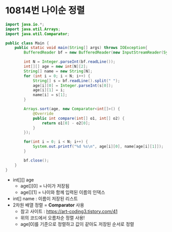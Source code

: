 # 10814번 나이순 정렬

```java
import java.io.*;
import java.util.Arrays;
import java.util.Comparator;

public class Main {
    public static void main(String[] args) throws IOException{
        BufferedReader bf = new BufferedReader(new InputStreamReader(System.in));

        int N = Integer.parseInt(bf.readLine());
        int[][] age = new int[N][2];
        String[] name = new String[N];
        for (int i = 0; i < N; i++) {
            String[] s = bf.readLine().split(" ");
            age[i][0] = Integer.parseInt(s[0]);
            age[i][1] = i;
            name[i] = s[1];
        }

        Arrays.sort(age, new Comparator<int[]>() {
            @Override
            public int compare(int[] o1, int[] o2) {
                return o1[0] - o2[0];
            }
        });

        for(int i = 0; i < N; i++) {
            System.out.printf("%d %s\n", age[i][0], name[age[i][1]]);
        }

        bf.close();
    }
}
```
+ int[][] age
  + age[][0] = 나이가 저장됨
  + age[][1] = 나이와 함께 입력된 이름의 인덱스
+ int[] name : 이름이 저장된 리스트
+ 2차원 배열 정렬 = **Comparator** 사용
  + 참고 사이트 : https://art-coding3.tistory.com/41
  + 위의 코드에서 오름차순 정렬 사용! 
  + age[0]를 기준으로 정렬하고 값이 같아도 저장된 순서로 정렬
